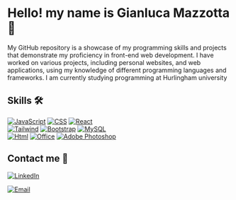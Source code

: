 # Hello! my name is Gianluca Mazzotta 👋

My GitHub repository is a showcase of my programming skills and projects that demonstrate my proficiency in front-end web development. I have worked on various projects, including personal websites, and web applications, using my knowledge of different programming languages and frameworks. I am currently studying programming at Hurlingham university

## Skills 🛠️

[![JavaScript](https://img.shields.io/badge/JavaScript-f0db4f?style=for-the-badge&logo=javascript&logoColor=white&labelColor=101010)]()
[![CSS](https://img.shields.io/badge/CSS-264de4?style=for-the-badge&logo=css3&logoColor=white&labelColor=101010)]()
[![React](https://img.shields.io/badge/React-61dbfb?style=for-the-badge&logo=react&logoColor=white&labelColor=101010)]()
</br>
[![Tailwind](https://img.shields.io/badge/Tailwind_CSS-3490dc?style=for-the-badge&logo=tailwindcss&logoColor=white&labelColor=101010)]()
[![Bootstrap](https://img.shields.io/badge/Bootstrap-563d7c?style=for-the-badge&logo=bootstrap&logoColor=white&labelColor=101010)]()
[![MySQL](https://img.shields.io/badge/MySQL-4479A1?style=for-the-badge&logo=mysql&logoColor=white&labelColor=101010)]()
</br>
[![Html](https://img.shields.io/badge/HTML-e34c26?style=for-the-badge&logo=html5&logoColor=white&labelColor=101010)]()
[![Office](https://img.shields.io/badge/Microsoft_Office-7fba00?style=for-the-badge&logo=microsoft&logoColor=white&labelColor=101010)]()
[![Adobe Photoshop](https://img.shields.io/badge/Adobe_Photoshop-040c3c?style=for-the-badge&logo=adobe%20photoshop&logoColor=white&labelColor=101010)]()

## Contact me 💬

[![LinkedIn](https://img.shields.io/badge/LinkedIn-Gianluca_Mazzotta-0077B5?style=for-the-badge&logo=linkedin&logoColor=white&labelColor=101010)](https://www.linkedin.com/in/gianluca-mazzotta-5b79b1260/)

[![Email](https://img.shields.io/badge/gianlucamazzotta.t@gmail.com-D14836?style=for-the-badge&logo=gmail&logoColor=white&labelColor=101010)](mailto:gianlucamazzotta.t@gmail.com)
